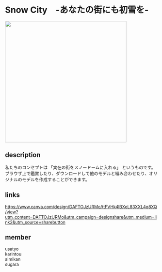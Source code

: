 # Snow City　-あなたの街にも初雪を-
<img src="https://user-images.githubusercontent.com/81278726/219829799-0146fc83-ef83-4711-ae2c-13113ce914cb.png" width="400"  />

## description
私たちのコンセプトは
「実在の街をスノードームに入れる」
というものです。ブラウザ上で鑑賞したり、ダウンロードして他のモデルと組み合わせたり、オリジナルのモデルを作成することができます。

## links
https://www.canva.com/design/DAFTOJzURMo/ttFVHk4lBXeL83XXL4q8XQ/view?utm_content=DAFTOJzURMo&utm_campaign=designshare&utm_medium=link2&utm_source=sharebutton


## member
usatyo</br>
karintou</br>
almikan</br>
sugara
